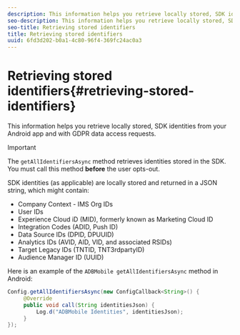```yaml
---
description: This information helps you retrieve locally stored, SDK identities from your Android app and with GDPR data access requests.
seo-description: This information helps you retrieve locally stored, SDK identities from your Android app and with GDPR data access requests.
seo-title: Retrieving stored identifiers
title: Retrieving stored identifiers
uuid: 6fd3d202-b0a1-4c80-96f4-369fc24ac0a3
---
```


# Retrieving stored identifiers{#retrieving-stored-identifiers}

This information helps you retrieve locally stored, SDK identities from your Android app and with GDPR data access requests.

>[!IMPORTANT]
>
>The `getAllIdentifiersAsync` method retrieves identities stored in the SDK. You must call this method **before** the user opts-out.

SDK identities (as applicable) are locally stored and returned in a JSON string, which might contain:

* Company Context - IMS Org IDs 
* User IDs 
* Experience Cloud iD (MID), formerly known as Marketing Cloud ID 
* Integration Codes (ADID, Push ID) 
* Data Source IDs (DPID, DPUUID) 
* Analytics IDs (AVID, AID, VID, and associated RSIDs) 
* Target Legacy IDs (TNTID, TNT3rdpartyID) 
* Audience Manager ID (UUID)

Here is an example of the `ADBMobile getAllIdentifiersAsync` method in Android:

```java
Config.getAllIdentifiersAsync(new ConfigCallback<String>() { 
     @Override 
     public void call(String identitiesJson) {                 
         Log.d("ADBMobile Identities", identitiesJson); 
     } 
});
```